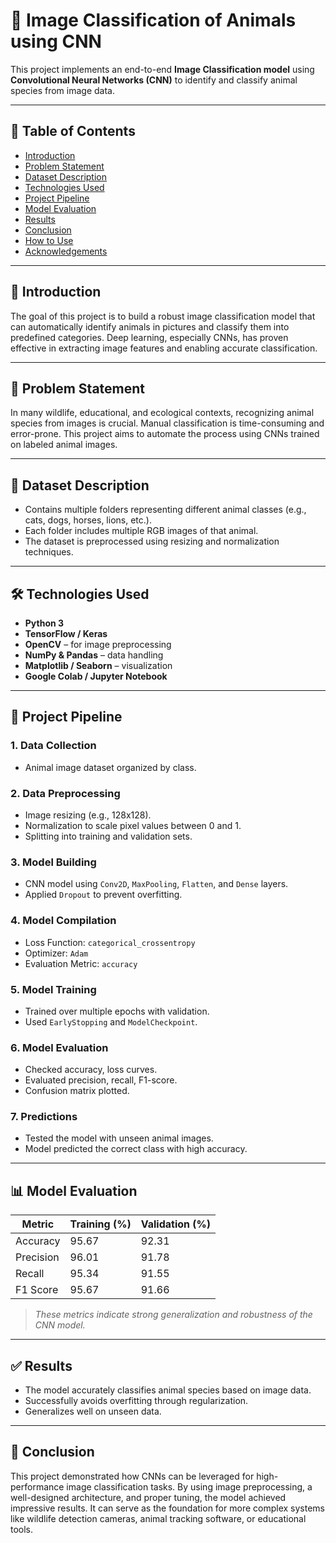 # 🐾 Image Classification of Animals using CNN

This project implements an end-to-end **Image Classification model** using **Convolutional Neural Networks (CNN)** to identify and classify animal species from image data.

---

## 📌 Table of Contents

- [Introduction](#introduction)
- [Problem Statement](#problem-statement)
- [Dataset Description](#dataset-description)
- [Technologies Used](#technologies-used)
- [Project Pipeline](#project-pipeline)
- [Model Evaluation](#model-evaluation)
- [Results](#results)
- [Conclusion](#conclusion)
- [How to Use](#how-to-use)
- [Acknowledgements](#acknowledgements)

---

## 📖 Introduction

The goal of this project is to build a robust image classification model that can automatically identify animals in pictures and classify them into predefined categories. Deep learning, especially CNNs, has proven effective in extracting image features and enabling accurate classification.

---

## 🧩 Problem Statement

In many wildlife, educational, and ecological contexts, recognizing animal species from images is crucial. Manual classification is time-consuming and error-prone. This project aims to automate the process using CNNs trained on labeled animal images.

---

## 📂 Dataset Description

- Contains multiple folders representing different animal classes (e.g., cats, dogs, horses, lions, etc.).
- Each folder includes multiple RGB images of that animal.
- The dataset is preprocessed using resizing and normalization techniques.

---

## 🛠️ Technologies Used

- **Python 3**
- **TensorFlow / Keras**
- **OpenCV** – for image preprocessing
- **NumPy & Pandas** – data handling
- **Matplotlib / Seaborn** – visualization
- **Google Colab / Jupyter Notebook**

---

## 🔁 Project Pipeline

### 1. **Data Collection**
- Animal image dataset organized by class.

### 2. **Data Preprocessing**
- Image resizing (e.g., 128x128).
- Normalization to scale pixel values between 0 and 1.
- Splitting into training and validation sets.

### 3. **Model Building**
- CNN model using `Conv2D`, `MaxPooling`, `Flatten`, and `Dense` layers.
- Applied `Dropout` to prevent overfitting.

### 4. **Model Compilation**
- Loss Function: `categorical_crossentropy`
- Optimizer: `Adam`
- Evaluation Metric: `accuracy`

### 5. **Model Training**
- Trained over multiple epochs with validation.
- Used `EarlyStopping` and `ModelCheckpoint`.

### 6. **Model Evaluation**
- Checked accuracy, loss curves.
- Evaluated precision, recall, F1-score.
- Confusion matrix plotted.

### 7. **Predictions**
- Tested the model with unseen animal images.
- Model predicted the correct class with high accuracy.

---

## 📊 Model Evaluation

| Metric     | Training (%) | Validation (%) |
|------------|--------------|----------------|
| Accuracy   | 95.67        | 92.31          |
| Precision  | 96.01        | 91.78          |
| Recall     | 95.34        | 91.55          |
| F1 Score   | 95.67        | 91.66          |

> *These metrics indicate strong generalization and robustness of the CNN model.*

---

## ✅ Results

- The model accurately classifies animal species based on image data.
- Successfully avoids overfitting through regularization.
- Generalizes well on unseen data.

---

## 🏁 Conclusion

This project demonstrated how CNNs can be leveraged for high-performance image classification tasks. By using image preprocessing, a well-designed architecture, and proper tuning, the model achieved impressive results. It can serve as the foundation for more complex systems like wildlife detection cameras, animal tracking software, or educational tools.

 
